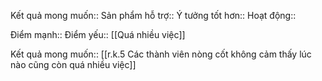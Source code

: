

Kết quả mong muốn:: 
Sản phẩm hỗ trợ:: 
Ý tưởng tốt hơn:: 
Hoạt động:: 

Điểm mạnh::
Điểm yếu:: [[Quá nhiều việc]]

Kết quả mong muốn:: [[r.k.5 Các thành viên nòng cốt không cảm thấy lúc nào cũng còn quá nhiều việc]]